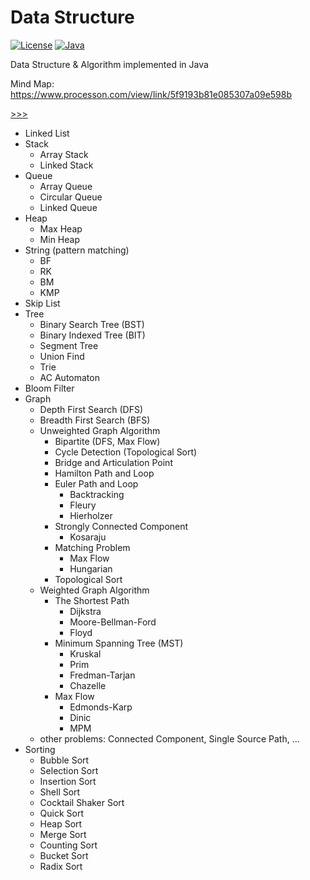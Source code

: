 # Data Structure

[![License](https://img.shields.io/badge/license-MIT-4EB1BA.svg)]()
[![Java](https://img.shields.io/badge/language-Java-orange.svg)]()


Data Structure & Algorithm implemented in Java

Mind Map: https://www.processon.com/view/link/5f9193b81e085307a09e598b

[>>>](src/main/java/com/ywh/ds)
- Linked List
- Stack
  - Array Stack
  - Linked Stack
- Queue
  - Array Queue
  - Circular Queue
  - Linked Queue
- Heap
  - Max Heap
  - Min Heap
- String (pattern matching)
  - BF
  - RK
  - BM
  - KMP
- Skip List
- Tree
  - Binary Search Tree (BST)
  - Binary Indexed Tree (BIT)
  - Segment Tree
  - Union Find
  - Trie
  - AC Automaton
- Bloom Filter
- Graph
  - Depth First Search (DFS)
  - Breadth First Search (BFS)
  - Unweighted Graph Algorithm
    - Bipartite (DFS, Max Flow)
    - Cycle Detection (Topological Sort)
    - Bridge and Articulation Point
    - Hamilton Path and Loop
    - Euler Path and Loop
      - Backtracking
      - Fleury
      - Hierholzer
    - Strongly Connected Component
      - Kosaraju
    - Matching Problem 
      - Max Flow
      - Hungarian
    - Topological Sort
  - Weighted Graph Algorithm
    - The Shortest Path
      - Dijkstra
      - Moore-Bellman-Ford
      - Floyd
    - Minimum Spanning Tree (MST)
      - Kruskal 
      - Prim 
      - Fredman-Tarjan 
      - Chazelle
    - Max Flow
      - Edmonds-Karp
      - Dinic
      - MPM
  - other problems: Connected Component, Single Source Path, ...
- Sorting
  - Bubble Sort
  - Selection Sort
  - Insertion Sort
  - Shell Sort
  - Cocktail Shaker Sort
  - Quick Sort
  - Heap Sort
  - Merge Sort
  - Counting Sort
  - Bucket Sort
  - Radix Sort
  